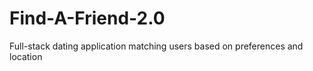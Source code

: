 # Find-A-Friend-2.0
Full-stack dating application matching users based on preferences and location 
